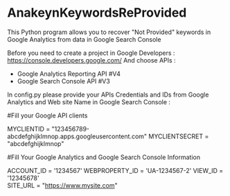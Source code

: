 # AnakeynKeywordsReProvided
This Python program allows you to recover "Not Provided" keywords in Google Analytics from data in Google Search Console

Before you need to create a project in Google Developers :
https://console.developers.google.com/
And choose APIs :
- Google Analytics Reporting API  #V4 
- Google Search Console API #V3

In config.py please provide your APIs Credentials and IDs from Google Analytics and Web site Name in Google Search Console :

#Fill your Google API clients 

MYCLIENTID = "123456789-abcdefghijklmnop.apps.googleusercontent.com" 
MYCLIENTSECRET =    "abcdefghijklmnop" 


#Fill Your Google Analytics and Google Search Console Information

ACCOUNT_ID = '1234567'
WEBPROPERTY_ID = 'UA-1234567-2'
VIEW_ID = '12345678'  
SITE_URL =  "https://www.mysite.com"  

